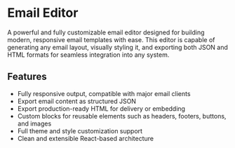 # Email Editor

A powerful and fully customizable email editor designed for building modern, responsive email templates with ease. This editor is capable of generating any email layout, visually styling it, and exporting both JSON and HTML formats for seamless integration into any system.

## Features

- Fully responsive output, compatible with major email clients
- Export email content as structured JSON
- Export production-ready HTML for delivery or embedding
- Custom blocks for reusable elements such as headers, footers, buttons, and images
- Full theme and style customization support
- Clean and extensible React-based architecture

